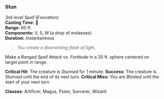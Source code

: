 ### Stun  
*3rd-level Spell (Evocation)*  
**Casting Time:** 🔷  
**Range:** 60 ft.  
**Components:** V, S, M (a drop of molasses)  
**Duration:** Instantaneous  

> *You create a disorienting flash of light.*

Make a *Ranged Spell Attack* vs. *Fortitude* in a 20 ft. sphere centered on target point in range.

**Critical Hit:** The creature is *Stunned* for 1 minute.
**Success:** The creature is *Stunned* until the end of its next turn.
**Critical Miss:** You are *Blinded* until the start of your next turn.

**Classes:** Artificer, Magus, Psion, Sorcerer, Wizard
